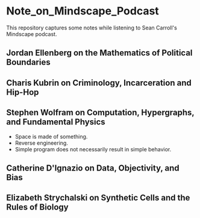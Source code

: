# Note_on_Mindscape_Podcast
This repository captures some notes while listening to Sean Carroll's Mindscape podcast.

## Jordan Ellenberg on the Mathematics of Political Boundaries

## Charis Kubrin on Criminology, Incarceration and Hip-Hop

## Stephen Wolfram on Computation, Hypergraphs, and Fundamental Physics
- Space is made of something.
- Reverse engineering.
- Simple program does not necessarily result in simple behavior. 

## Catherine D'Ignazio on Data, Objectivity, and Bias

## Elizabeth Strychalski on Synthetic Cells and the Rules of Biology

